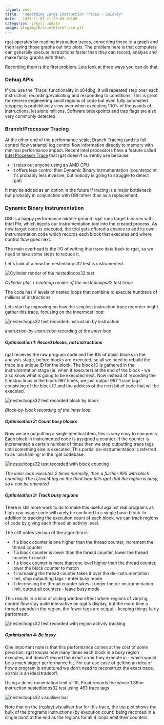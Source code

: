 ```yaml
---
layout: post
title:  "Recording Large Instruction Traces - Quickly"
date:   2021-11-03 21:20:00 +0100
categories: jekyll update
image: blogimg/0/countBlockTrace.gif
---
```


rgat operates by reading instruction traces, converting those to a graph and then laying those graphs out into plots. The problem here is that computers can generally execute instructions faster than they can record, analyse and make fancy graphs with them.

Recording them is the first problem. Lets look at three ways you can do that.

### Debug APIs

If you use the 'Trace' functionality in x64dbg, it will repeated step over each instruction, recording/evaluating and responding to conditions. This is great for reverse engineering small regions of code but even fully automated stepping is prohibitively slow over when executing 100's of thousands of instructions, let alone millions. Software breakpoints and trap flags are also very commonly detected.

### Branch/Processor Tracing

At the other end of the performance scale, Branch Tracing (and its full control flow variants) log control flow information directly to memory with minimal performance impact. Recent Intel processors have a feature called [Intel Processor Trace](http://halobates.de/pt-tracing-summit15.pdf) that rgat doesn't currently use because

* It rules out anyone using an AMD CPU
* It offers less control than Dynamic Binary Instrumentation (counterpoint: It's probably less invasive, but nobody is going to struggle to detect rgat)
  
It may be added as an option in the future if tracing is a major bottleneck, but probably in conjunction with DBI rather than as a replacement.



### Dynamic Binary Instrumentation 

DBI is a happy performance middle-ground. rgat runs target binaries with Intel Pin, which injects our instrumentation tool into the created process. As new target code is executed, the tool gets offered a chance to add its own instrumentation code which records each block that executes and where control flow goes next.

The main overhead is the I/O of writing this trace data back to rgat, so we need to take some steps to reduce it.




Let's look at a how the nestedloops32 test is instrumented.

![Cylinder render of the nestedloops32 test](../../../../../blogimg/0/nestedheat.png)

*Cylinder plot + heatmap render of the nestedloops32 test trace*

The code has 4 levels of nested loops that combine to execute hundreds of millions of instructions. 

Lets start by improving on how the simplest instruction trace recorder might gather this trace, focusing on the innermost loop:


![nestedloops32 test recorded instruction by instruction](../../../../../blogimg/0/eachInstructionTrace.gif)

*Instruction-by-instruction recording of the inner loop*

##### Optimisation 1: Record blocks, not instructions

rgat receives the raw program code and the IDs of basic blocks in the analysis stage, before blocks are executed, so all we need to rebuild the trace is a unique ID for the block. The block ID is gathered in the instrumentation stage (ie: when it executes) at the end of the block - we also know what is going to be executed next.
Now instead of recording the 5 instructions in the block 997 times, we just output 997 'trace tags' consisting of the block ID and the address of the next bit of code that will be executed. 

![nestedloops32 test recorded block by block](../../../../../blogimg/0/eachBlockTrace.gif)

*Block-by-block recording of the inner loop*

##### Optimisation 2: Count busy blocks

Now we are outputting a single identical item, this is very easy to compress. Each block in instrumented code is assigned a counter. If the counter is incremented a certain number of times then we stop outputting trace tags until something else is executed. This partial de-instrumentation is referred to as 'unchaining' in the rgat codebase. 

![nestedloops32 test recorded with block counting](../../../../../blogimg/0/countBlockTrace.gif)

*The inner loop executes 2 times normally, then a further 995 with block counting. The U,level4 tag on the third loop tells rgat that the region is busy, so it can be animated* 


##### Optimisation 3: Track busy regions

There is still more work to do to make this useful against real programs as high-cpu usage code will rarely be confined to a single basic block. 
In addition to tracking the execution count of each block, we can track regions of code by giving each thread an activity level. 

The cliff notes version of the algorithm is:
* If a block counter is one higher than the thread counter, increment the thread counter
* If a block counter is lower than the thread counter, lower the thread counter to match
* If a block counter is more than one level higher than the thread counter, lower the block counter to match
* If increasing the thread counter takes it over the de-instrumentation limit, stop outputting tags - enter busy mode
* If decreasing the thread counter takes it under the de-instrumentation limit, output all counters - leave busy mode
  
This results in a kind of sliding window effect where regions of varying control flow stay quite interactive on rgat's display, but the more time a thread spends in the region, the fewer tags are output - keeping things fairly performant.

![nestedloops32 test recorded with region activity tracking](../../../../../blogimg/0/regionActivityTrace.gif)

##### Optimisation 4: Be lossy

One important note is that this performance comes at the cost of some precision: rgat knows how many times each block in a busy region executes, but doesn't record the exact order they execute in - which would be a much bigger performance hit. For our use case of getting an idea of how a program is structured we don't need to reconstruct the exact trace, so this is an ideal tradeoff.

Using a deinstrumentation limit of 10, Prgat records the whole 1.38bn instruction nestedloops32 test using 463 trace tags

![nestedloops32 visualiser bar](../../../../../blogimg/0/nestedloopsvisbar.png)

Note that on the (replay) visualiser bar for this trace, the top plot shows the bulk of the programs instructions (by execution count) being recorded in a single burst at the end as the regions for all 4 loops emit their counters.